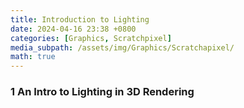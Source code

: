 ```yaml
---
title: Introduction to Lighting
date: 2024-04-16 23:38 +0800
categories: [Graphics, Scratchpixel]
media_subpath: /assets/img/Graphics/Scratchapixel/
math: true
---
```


### 1 An Intro to Lighting in 3D Rendering

